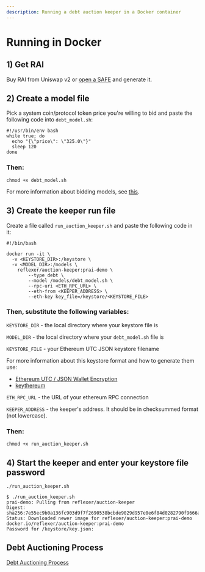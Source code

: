```yaml
---
description: Running a debt auction keeper in a Docker container
---
```


# Running in Docker

## 1\) Get RAI

Buy RAI from Uniswap v2 or [open a SAFE](https://app.reflexer.finance) and generate it.

## 2\) Create a model file

Pick a system coin/protocol token price you're willing to bid and paste the following code into `debt_model.sh`:

```text
#!/usr/bin/env bash
while true; do
  echo "{\"price\": \"325.0\"}"
  sleep 120                   
done
```

### Then:

`chmod +x debt_model.sh`

For more information about bidding models, see [this](https://docs.reflexer.finance/keepers/bidding-models).

## 3\) Create the keeper run file

Create a file called `run_auction_keeper.sh` and paste the following code in it:

```text
#!/bin/bash

docker run -it \
  -v <KEYSTORE_DIR>:/keystore \
  -v <MODEL_DIR>:/models \
    reflexer/auction-keeper:prai-demo \
        --type debt \
        --model /models/debt_model.sh \
        --rpc-uri <ETH_RPC_URL> \
        --eth-from <KEEPER_ADDRESS> \
        --eth-key key_file=/keystore/<KEYSTORE_FILE>
```

### Then, substitute the following variables:

`KEYSTORE_DIR` - the local directory where your keystore file is

`MODEL_DIR` - the local directory where your `debt_model.sh` file is

`KEYSTORE_FILE` - your Ethereum UTC JSON keystore filename

For more information about this keystore format and how to generate them use:

* [Ethereum UTC / JSON Wallet Encryption](https://wizardforcel.gitbooks.io/practical-cryptography-for-developers-book/content/symmetric-key-ciphers/ethereum-wallet-encryption.html)
* [keythereum](https://github.com/ethereumjs/keythereum)

`ETH_RPC_URL` - the URL of your ethereum RPC connection

`KEEPER_ADDRESS` - the keeper's address. It should be in checksummed format \(not lowercase\).

### Then:

`chmod +x run_auction_keeper.sh`

## 4\) Start the keeper and enter your keystore file password

`./run_auction_keeper.sh`

```text
$ ./run_auction_keeper.sh
prai-demo: Pulling from reflexer/auction-keeper
Digest: sha256:7e55ec9b0a136fc903d9f7f2690538bcbde9029d957e0e6f84d0282790f9666a
Status: Downloaded newer image for reflexer/auction-keeper:prai-demo
docker.io/reflexer/auction-keeper:prai-demo
Password for /keystore/key.json:
```

## Debt Auctioning Process

[Debt Auctioning Process](debt-auctions.md)

